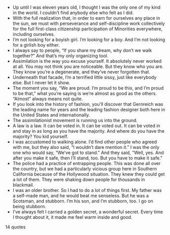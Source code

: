  - Up until I was eleven years old, I thought I was the only one of my kind in the world. I couldn’t find anybody else who felt as I did.
 - With the full realization that, in order to earn for ourselves any place in the sun, we must with perseverance and self-discipline work collectively for the full first-class citizenship participation of Minorities everywhere, including ourselves.
 - I’m not looking for a boyish girl. I’m looking for a boy. And I’m not looking for a girlish boy either.
 - I always say to people, “If you share my dream, why don’t we walk together?” And that’s my only organizing tool.
 - Assimilation is the way you excuse yourself. It absolutely never worked at all. You may not think you are noticeable. But they know who you are. They know you’re a degenerate, and they’ve never forgotten that.
 - Underneath that facade, I’m a terrified little sissy, just like everybody else. But I never let it show.
 - The moment you say, “We are proud. I’m proud to be this, and I’m proud to be that,” what you’re saying is we’re almost as good as the others. “Almost” always means not quite.
 - If you look into the history of fashion, you’ll discover that Gernreich was the leading name for years and the leading fashion designer both here in the United States and internationally.
 - The assimilationist movement is running us into the ground.
 - A law is a law. It can be voted in. It can be voted out. It can be voted in and stay in as long as you have the majority. And where do you have the majority? You kid yourself.
 - I was accustomed to walking alone. I’d find other people who agreed with me, but they also said, “I wouldn’t dare mention it.” I was the only one who would say, “We’ve got to stand.” And they said, “Well, yes. And after you make it safe, then I’ll stand, too. But you have to make it safe.”
 - The police had a practice of entrapping people. This was done all over the country, but we had a particularly vicious group here in Southern California because of the Hollywood situation. They knew they could get a lot of them. They were shaking down people for thousands in blackmail.
 - I was an older brother. So I had to do a lot of things first. My father was a self-made man, and he would beat me senseless. But he was a Scotsman, and stubborn. I’m his son, and I’m stubborn, too. I go on being stubborn.
 - I’ve always felt I carried a golden secret, a wonderful secret. Every time I thought about it, it made me feel warm inside and good.

14 quotes